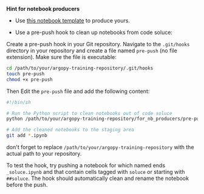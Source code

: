**Hint for notebook producers**

- Use [this notebook template](./template_argopy_training_EAONE_soluce.ipynb) to produce yours.

- Use a pre-push hook to clean up notebooks from code soluce:

Create a pre-push hook in your Git repository. Navigate to the `.git/hooks` directory in your repository and create a file named `pre-push` (no file extension). Make sure the file is executable:

```bash
cd /path/to/your/argopy-training-repository/.git/hooks
touch pre-push
chmod +x pre-push
```

Then Edit the `pre-push` file and add the following content:

```bash
#!/bin/sh

# Run the Python script to clean notebooks out of code soluce
python /path/to/your/argopy-training-repository/for_nb_producers/pre-push-hook-clean-notebooks-of-soluce.py

# Add the cleaned notebooks to the staging area
git add *.ipynb

```
don't forget to replace `/path/to/your/argopy-training-repository` with the actual path to your repository.

To test the hook, try pushing a notebook for which named ends `_soluce.ipynb` and that contain cells tagged with `soluce` or starting with `##soluce`. The hook should automatically clean and rename the notebook before the push.
